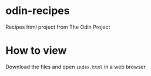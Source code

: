 # odin-recipes
Recipes html project from The Odin Project

# How to view
Download the files and open `index.html` in a web browser
